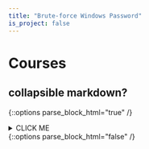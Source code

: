 ```yaml
---
title: "Brute-force Windows Password"
is_project: false
---
```

# Courses

## collapsible markdown?
{::options parse_block_html="true" /}
<details><summary>CLICK ME</summary>
<p>

#### yes, even hidden code blocks!

```python
print("hello world!")
```

</p>
</details>
{::options parse_block_html="false" /}
